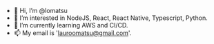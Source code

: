 - 👋 Hi, I’m @lomatsu
- 👀 I’m interested in NodeJS, React, React Native, Typescript, Python.
- 🌱 I’m currently learning AWS and CI/CD.
- 📫 My email is 'lauroomatsu@gmail.com'.

<!---
lomatsu/lomatsu is a ✨ special ✨ repository because its `README.md` (this file) appears on your GitHub profile.
You can click the Preview link to take a look at your changes.
--->
